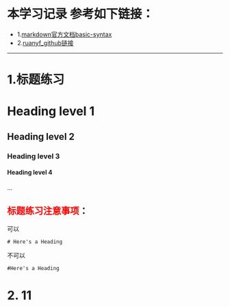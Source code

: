# 本学习记录 参考如下链接：
* 1.[markdown官方文档basic-syntax](https://www.markdownguide.org/basic-syntax/)
* 2.[ruanyf_github链接](https://github.com/ruanyf/document-style-guide)

----

# 1.标题练习

# Heading level 1

## Heading level 2

### Heading level 3

#### Heading level 4

...

## <font color="red">标题练习注意事项</font>：




可以 
```
# Here's a Heading
```
不可以
```
#Here's a Heading
```

# 2.  11